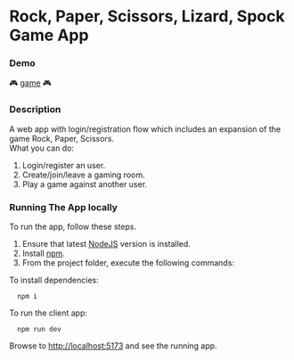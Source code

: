 #  Rock, Paper, Scissors, Lizard, Spock Game App

### Demo
:video_game: [game](https://curious-narwhal-dcc41a.netlify.app/) :video_game:

### Description

A web app with login/registration flow which includes an expansion of the game Rock, Paper, Scissors.   
What you can do:

1. Login/register an user.
2. Create/join/leave a gaming room.
3. Play a game against another user.

### Running The App locally

To run the app, follow these steps.

1. Ensure that latest [NodeJS](http://nodejs.org/) version is installed.
2. Install [npm](https://www.npmjs.com/).
3. From the project folder, execute the following commands:

To install dependencies:
```shell
  npm i
```
To run the client app:

```shell
  npm run dev
```
Browse to [http://localhost:5173](http://localhost:5173) and see the running app.

